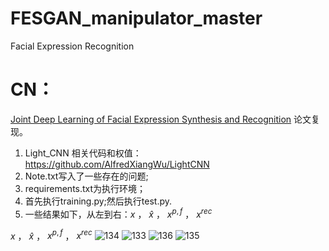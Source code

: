 # FESGAN_manipulator_master
Facial Expression Recognition
# CN：
[Joint Deep Learning of Facial Expression Synthesis and Recognition](https://ieeexplore.ieee.org/document/8943107) 论文复现。
1. Light_CNN 相关代码和权值：https://github.com/AlfredXiangWu/LightCNN
2. Note.txt写入了一些存在的问题;
3. requirements.txt为执行环境；
4. 首先执行training.py;然后执行test.py.
5. 一些结果如下，从左到右：$`x`$  ，   $`\widehat{x}`$   ，  $`x^{p,f}`$  ，  $`x^{rec}`$

$`x`$  ，   $`\widehat{x}`$   ，  $`x^{p,f}`$  ，  $`x^{rec}`$
![134](https://github.com/1056891520/FESGAN_manipulator_master/assets/71159747/7576b808-c53f-4a7c-b912-dbaedf247f4a)
![133](https://github.com/1056891520/FESGAN_manipulator_master/assets/71159747/1afbdca6-211d-403c-a3b1-63741dcb72e1)
![136](https://github.com/1056891520/FESGAN_manipulator_master/assets/71159747/ad5cb662-998d-4e31-a4df-3ac8fbef940c)
![135](https://github.com/1056891520/FESGAN_manipulator_master/assets/71159747/2efe4ce6-be4b-42d1-8967-311eb62f526f)
